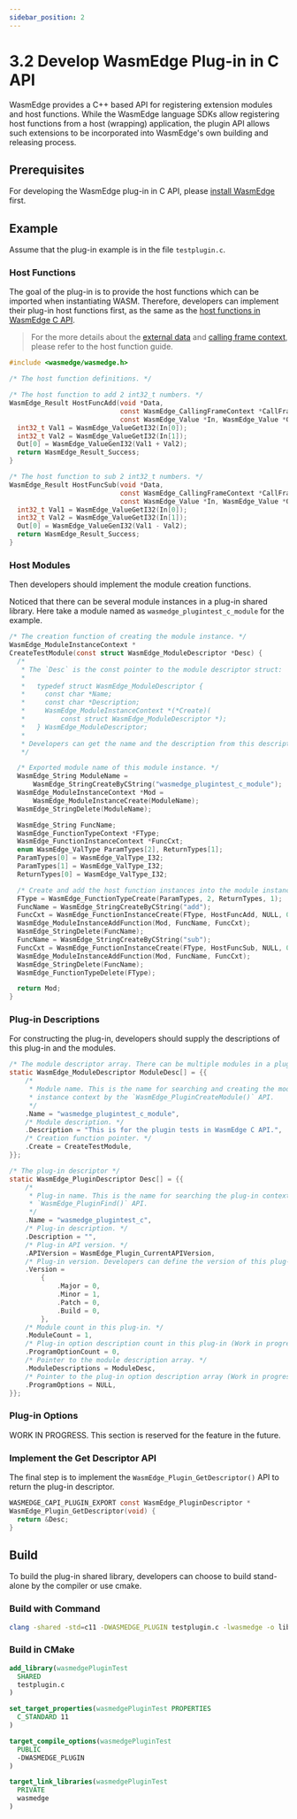 ```yaml
---
sidebar_position: 2
---
```


# 3.2 Develop WasmEdge Plug-in in C API

WasmEdge provides a C++ based API for registering extension modules and host functions. While the WasmEdge language SDKs allow registering host functions from a host (wrapping) application, the plugin API allows such extensions to be incorporated into WasmEdge's own building and releasing process.


## Prerequisites

For developing the WasmEdge plug-in in C API, please [install WasmEdge](/docs/develop/build-and-run/install.md) first.

## Example

Assume that the plug-in example is in the file `testplugin.c`.

### Host Functions

The goal of the plug-in is to provide the host functions which can be imported when instantiating WASM.
Therefore, developers can implement their plug-in host functions first, as the same as the [host functions in WasmEdge C API](/docs/embed/c/reference/0.12.0.md#host-functions).

> For the more details about the [external data](/docs/embed/c/host_function.md#host-data) and [calling frame context](/docs/embed/c/host_function.md#calling-frame-context), please refer to the host function guide.

```c
#include <wasmedge/wasmedge.h>

/* The host function definitions. */

/* The host function to add 2 int32_t numbers. */
WasmEdge_Result HostFuncAdd(void *Data,
                            const WasmEdge_CallingFrameContext *CallFrameCxt,
                            const WasmEdge_Value *In, WasmEdge_Value *Out) {
  int32_t Val1 = WasmEdge_ValueGetI32(In[0]);
  int32_t Val2 = WasmEdge_ValueGetI32(In[1]);
  Out[0] = WasmEdge_ValueGenI32(Val1 + Val2);
  return WasmEdge_Result_Success;
}

/* The host function to sub 2 int32_t numbers. */
WasmEdge_Result HostFuncSub(void *Data,
                            const WasmEdge_CallingFrameContext *CallFrameCxt,
                            const WasmEdge_Value *In, WasmEdge_Value *Out) {
  int32_t Val1 = WasmEdge_ValueGetI32(In[0]);
  int32_t Val2 = WasmEdge_ValueGetI32(In[1]);
  Out[0] = WasmEdge_ValueGenI32(Val1 - Val2);
  return WasmEdge_Result_Success;
}
```

### Host Modules

Then developers should implement the module creation functions.

Noticed that there can be several module instances in a plug-in shared library.
Here take a module named as `wasmedge_plugintest_c_module` for the example.

```c
/* The creation function of creating the module instance. */
WasmEdge_ModuleInstanceContext *
CreateTestModule(const struct WasmEdge_ModuleDescriptor *Desc) {
  /*
   * The `Desc` is the const pointer to the module descriptor struct:
   *
   *   typedef struct WasmEdge_ModuleDescriptor {
   *     const char *Name;
   *     const char *Description;
   *     WasmEdge_ModuleInstanceContext *(*Create)(
   *         const struct WasmEdge_ModuleDescriptor *);
   *   } WasmEdge_ModuleDescriptor;
   * 
   * Developers can get the name and the description from this descriptor.
   */

  /* Exported module name of this module instance. */
  WasmEdge_String ModuleName =
      WasmEdge_StringCreateByCString("wasmedge_plugintest_c_module");
  WasmEdge_ModuleInstanceContext *Mod =
      WasmEdge_ModuleInstanceCreate(ModuleName);
  WasmEdge_StringDelete(ModuleName);

  WasmEdge_String FuncName;
  WasmEdge_FunctionTypeContext *FType;
  WasmEdge_FunctionInstanceContext *FuncCxt;
  enum WasmEdge_ValType ParamTypes[2], ReturnTypes[1];
  ParamTypes[0] = WasmEdge_ValType_I32;
  ParamTypes[1] = WasmEdge_ValType_I32;
  ReturnTypes[0] = WasmEdge_ValType_I32;

  /* Create and add the host function instances into the module instance. */
  FType = WasmEdge_FunctionTypeCreate(ParamTypes, 2, ReturnTypes, 1);
  FuncName = WasmEdge_StringCreateByCString("add");
  FuncCxt = WasmEdge_FunctionInstanceCreate(FType, HostFuncAdd, NULL, 0);
  WasmEdge_ModuleInstanceAddFunction(Mod, FuncName, FuncCxt);
  WasmEdge_StringDelete(FuncName);
  FuncName = WasmEdge_StringCreateByCString("sub");
  FuncCxt = WasmEdge_FunctionInstanceCreate(FType, HostFuncSub, NULL, 0);
  WasmEdge_ModuleInstanceAddFunction(Mod, FuncName, FuncCxt);
  WasmEdge_StringDelete(FuncName);
  WasmEdge_FunctionTypeDelete(FType);

  return Mod;
}
```

### Plug-in Descriptions

For constructing the plug-in, developers should supply the descriptions of this plug-in and the modules.

```c
/* The module descriptor array. There can be multiple modules in a plug-in. */
static WasmEdge_ModuleDescriptor ModuleDesc[] = {{
    /*
     * Module name. This is the name for searching and creating the module
     * instance context by the `WasmEdge_PluginCreateModule()` API.
     */
    .Name = "wasmedge_plugintest_c_module",
    /* Module description. */
    .Description = "This is for the plugin tests in WasmEdge C API.",
    /* Creation function pointer. */
    .Create = CreateTestModule,
}};

/* The plug-in descriptor */
static WasmEdge_PluginDescriptor Desc[] = {{
    /*
     * Plug-in name. This is the name for searching the plug-in context by the
     * `WasmEdge_PluginFind()` API.
     */
    .Name = "wasmedge_plugintest_c",
    /* Plug-in description. */
    .Description = "",
    /* Plug-in API version. */
    .APIVersion = WasmEdge_Plugin_CurrentAPIVersion,
    /* Plug-in version. Developers can define the version of this plug-in. */
    .Version =
        {
            .Major = 0,
            .Minor = 1,
            .Patch = 0,
            .Build = 0,
        },
    /* Module count in this plug-in. */
    .ModuleCount = 1,
    /* Plug-in option description count in this plug-in (Work in progress). */
    .ProgramOptionCount = 0,
    /* Pointer to the module description array. */
    .ModuleDescriptions = ModuleDesc,
    /* Pointer to the plug-in option description array (Work in progress). */
    .ProgramOptions = NULL,
}};
```

### Plug-in Options

WORK IN PROGRESS. This section is reserved for the feature in the future.

### Implement the Get Descriptor API

The final step is to implement the `WasmEdge_Plugin_GetDescriptor()` API to return the plug-in descriptor.

```c
WASMEDGE_CAPI_PLUGIN_EXPORT const WasmEdge_PluginDescriptor *
WasmEdge_Plugin_GetDescriptor(void) {
  return &Desc;
}
```

## Build

To build the plug-in shared library, developers can choose to build stand-alone by the compiler or use cmake.

### Build with Command

```bash
clang -shared -std=c11 -DWASMEDGE_PLUGIN testplugin.c -lwasmedge -o libwasmedgePluginTest.so
```

### Build in CMake

```cmake
add_library(wasmedgePluginTest
  SHARED
  testplugin.c
)

set_target_properties(wasmedgePluginTest PROPERTIES
  C_STANDARD 11
)

target_compile_options(wasmedgePluginTest
  PUBLIC
  -DWASMEDGE_PLUGIN
)

target_link_libraries(wasmedgePluginTest
  PRIVATE
  wasmedge
)
```
